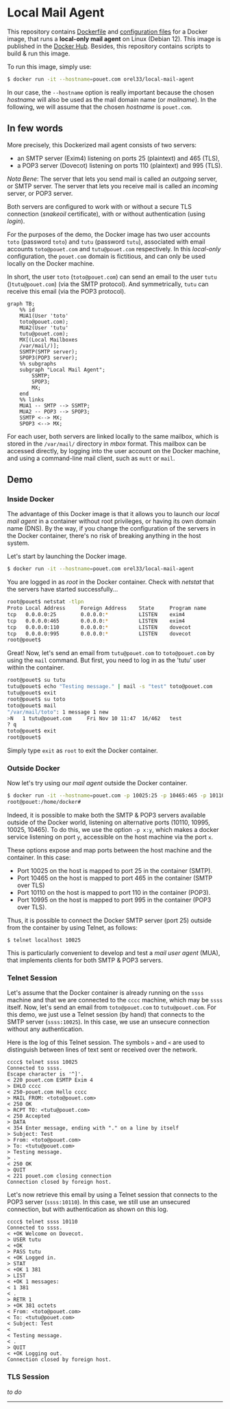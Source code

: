 # Local Mail Agent

This repository contains [Dockerfile](Dockerfile) and [configuration
files](config/) for a Docker image, that runs a **local-only mail agent** on
Linux (Debian 12). This image is published in the [Docker
Hub](https://hub.docker.com/repository/docker/orel33/local-mail-agent). Besides,
this repository contains scripts to build & run this image.

To run this image, simply use:

```bash
$ docker run -it --hostname=pouet.com orel33/local-mail-agent
```

In our case, the `--hostname` option is really important because the chosen
 *hostname* will also be used as the mail domain name (or *mailname*). In the
following, we will assume that the chosen *hostname* is `pouet.com`.

## In few words

More precisely, this Dockerized mail agent consists of two servers:

* an SMTP server (Exim4) listening on ports 25 (plaintext) and 465 (TLS),
* a POP3 server (Dovecot) listening on ports 110 (plaintext) and 995 (TLS).

*Nota Bene*: The server that lets you send mail is called an *outgoing* server,
or SMTP server. The server that lets you receive mail is called an *incoming*
server, or POP3 server.

Both servers are configured to work with or without a secure TLS connection
(*snakeoil* certificate), with or without authentication (using *login*).

For the purposes of the demo, the Docker image has two user accounts `toto`
(password `toto`) and `tutu` (password `tutu`), associated with email accounts
`toto@pouet.com` and `tutu@pouet.com` respectively. In this *local-only*
configuration, the `pouet.com` domain is fictitious, and can only be used
locally on the Docker machine.

In short, the user `toto` (`toto@pouet.com`) can send an email to the user
`tutu` ()`tutu@pouet.com`) (via the SMTP protocol). And symmetrically, `tutu`
can receive this email (via the POP3 protocol).

```mermaid
graph TB;
    %% id
    MUA1(User 'toto'
    toto@pouet.com);
    MUA2(User 'tutu'
    tutu@pouet.com);
    MX[(Local Mailboxes
    /var/mail/)];
    SSMTP(SMTP server);
    SPOP3(POP3 server);
    %% subgraphs
    subgraph "Local Mail Agent";
        SSMTP;
        SPOP3;
        MX;
    end
    %% links
    MUA1 -- SMTP --> SSMTP;
    MUA2 -- POP3 --> SPOP3;
    SSMTP <--> MX;
    SPOP3 <--> MX;
```

For each user, both servers are linked locally to the same mailbox, which is
stored in the `/var/mail/` directory in *mbox* format. This mailbox can be
accessed directly, by logging into the user account on the Docker machine, and
using a command-line mail client, such as `mutt` or `mail`.

## Demo

### Inside Docker

The advantage of this Docker image is that it allows you to launch our *local
mail agent* in a container without root privileges, or having its own domain
name (DNS). By the way, if you change the configuration of the servers in the
Docker container, there's no risk of breaking anything in the host system.

Let's start by launching the Docker image.

```bash
$ docker run -it --hostname=pouet.com orel33/local-mail-agent
```

You are logged in as *root* in the Docker container. Check with *netstat* that
the servers have started successfully...

```bash
root@pouet$ netstat -tlpn
Proto Local Address     Foreign Address    State     Program name
tcp   0.0.0.0:25        0.0.0.0:*          LISTEN    exim4
tcp   0.0.0.0:465       0.0.0.0:*          LISTEN    exim4
tcp   0.0.0.0:110       0.0.0.0:*          LISTEN    dovecot
tcp   0.0.0.0:995       0.0.0.0:*          LISTEN    dovecot
root@pouet$
```

Great! Now, let's send an email from `tutu@pouet.com` to `toto@pouet.com` by
using the `mail` command. But first, you need to log in as the 'tutu' user
within the container.

```bash
root@pouet$ su tutu
tutu@pouet$ echo "Testing message." | mail -s "test" toto@pouet.com
tutu@pouet$ exit
root@pouet$ su toto
toto@pouet$ mail
"/var/mail/toto": 1 message 1 new
>N   1 tutu@pouet.com     Fri Nov 10 11:47  16/462   test
? q
toto@pouet$ exit
root@pouet$
```

Simply type `exit` as `root` to exit the Docker container.

### Outside Docker

Now let's try using our *mail agent* outside the Docker container.

```bash
$ docker run -it --hostname=pouet.com -p 10025:25 -p 10465:465 -p 10110:110 -p 10995:995 orel33/local-mail-agent
root@pouet:/home/docker#
```

Indeed, it is possible to make both the SMTP & POP3 servers available outside of
the Docker world, listening on alternative ports (10110, 10995, 10025, 10465).
To do this, we use the option `-p x:y`, which makes a docker service listening
on port `y`, accessible on the host machine via the port `x`.

These options expose and map ports between the host machine and the container.
In this case:

* Port 10025 on the host is mapped to port 25 in the container (SMTP).
* Port 10465 on the host is mapped to port 465 in the container (SMTP over TLS)
* Port 10110 on the host is mapped to port 110 in the container (POP3).
* Port 10995 on the host is mapped to port 995 in the container (POP3 over TLS).

Thus, it is possible to connect the Docker SMTP server (port 25) outside from
the container by using Telnet, as follows:

```
$ telnet localhost 10025
```

This is particularly convenient to develop and test a *mail user agent* (MUA),
that implements clients for both SMTP & POP3 servers.

### Telnet Session

Let's assume that the Docker container is already running on the `ssss` machine
and that we are connected to the `cccc` machine, which may be `ssss` itself.
Now, let's send an email from `toto@pouet.com` to `tutu@pouet.com`. For this
demo, we just use a Telnet session (by hand) that connects to the SMTP server
(`ssss:10025`). In this case, we use an unsecure connection without any
authentication.

Here is the log of this Telnet session. The symbols `>` and `<` are used to
distinguish between lines of text sent or received over the network.

```
cccc$ telnet ssss 10025
Connected to ssss.
Escape character is '^]'.
< 220 pouet.com ESMTP Exim 4
> EHLO cccc
< 250-pouet.com Hello cccc
> MAIL FROM: <toto@pouet.com>
< 250 OK
> RCPT TO: <tutu@pouet.com>
< 250 Accepted
> DATA
< 354 Enter message, ending with "." on a line by itself
> Subject: Test
> From: <toto@pouet.com>
> To: <tutu@pouet.com>
> Testing message.
> .
< 250 OK
> QUIT
< 221 pouet.com closing connection
Connection closed by foreign host.
```

Let's now retrieve this email by using a Telnet session that connects to the
POP3 server (`ssss:10110`). In this case, we still use an unsecured connection,
but with authentication as shown on this log.

```
cccc$ telnet ssss 10110
Connected to ssss.
< +OK Welcome on Dovecot.
> USER tutu
< +OK
> PASS tutu
< +OK Logged in.
> STAT
< +OK 1 381
> LIST
< +OK 1 messages:
< 1 381
< .
> RETR 1
> +OK 381 octets
< From: <toto@pouet.com>
< To: <tutu@pouet.com>
< Subject: Test
<
< Testing message.
< .
> QUIT
< +OK Logging out.
Connection closed by foreign host.
```

### TLS Session

*to do*

---
